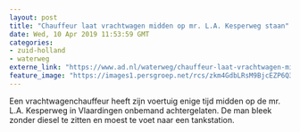 ```yaml
---
layout: post
title: "Chauffeur laat vrachtwagen midden op mr. L.A. Kesperweg staan"
date: Wed, 10 Apr 2019 11:53:59 GMT
categories: 
- zuid-holland 
- waterweg 
externe_link: "https://www.ad.nl/waterweg/chauffeur-laat-vrachtwagen-midden-op-mr-l-a-kesperweg-staan~a06a7f9e/"
feature_image: "https://images1.persgroep.net/rcs/zkm4GdbLRsM9BjcEZP6Q3SuLtxc/diocontent/145228177/_fitwidth/400/?appId=21791a8992982cd8da851550a453bd7f&quality=0.7"
---
```


Een vrachtwagenchauffeur heeft zijn voertuig enige tijd midden op de mr. L.A. Kesperweg in Vlaardingen onbemand achtergelaten. De man bleek zonder diesel te zitten en moest te voet naar een tankstation.
